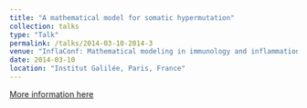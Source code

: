 ```yaml
---
title: "A mathematical model for somatic hypermutation"
collection: talks
type: "Talk"
permalink: /talks/2014-03-10-2014-3
venue: "InflaConf: Mathematical modeling in immunology and inflammation"
date: 2014-03-10
location: "Institut Galilée, Paris, France"
---
```


[More information here](https://inflaconf.sciencesconf.org/)
